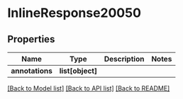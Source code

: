 # InlineResponse20050

## Properties
Name | Type | Description | Notes
------------ | ------------- | ------------- | -------------
**annotations** | **list[object]** |  | 

[[Back to Model list]](../README.md#documentation-for-models) [[Back to API list]](../README.md#documentation-for-api-endpoints) [[Back to README]](../README.md)


